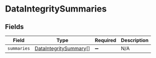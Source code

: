 # DataIntegritySummaries


## Fields

| Field                                                                 | Type                                                                  | Required                                                              | Description                                                           |
| --------------------------------------------------------------------- | --------------------------------------------------------------------- | --------------------------------------------------------------------- | --------------------------------------------------------------------- |
| `summaries`                                                           | [DataIntegritySummary](../../models/shared/dataintegritysummary.md)[] | :heavy_minus_sign:                                                    | N/A                                                                   |